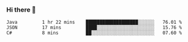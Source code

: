 ### Hi there 👋


<!--START_SECTION:waka-->
```text
Java         1 hr 22 mins    ███████████████████░░░░░░   76.01 % 
JSON         17 mins         ████░░░░░░░░░░░░░░░░░░░░░   15.76 % 
C#           8 mins          ██░░░░░░░░░░░░░░░░░░░░░░░   07.60 % 
```
<!--END_SECTION:waka-->

<!--
**ssrahul96/ssrahul96** is a ✨ _special_ ✨ repository because its `README.md` (this file) appears on your GitHub profile.

Here are some ideas to get you started:

- 🔭 I’m currently working on ...
- 🌱 I’m currently learning ...
- 👯 I’m looking to collaborate on ...
- 🤔 I’m looking for help with ...
- 💬 Ask me about ...
- 📫 How to reach me: ...
- 😄 Pronouns: ...
- ⚡ Fun fact: ...
-->
